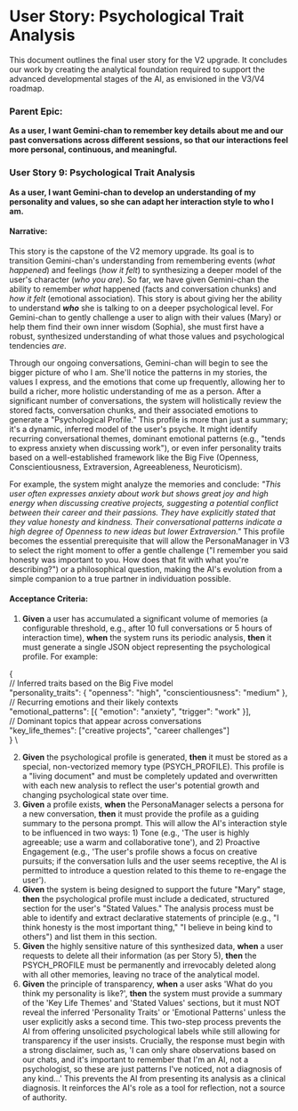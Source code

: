 

# User Story: Psychological Trait Analysis

This document outlines the final user story for the V2 upgrade. It concludes our work by creating the analytical foundation required to support the advanced developmental stages of the AI, as envisioned in the V3/V4 roadmap.


### **Parent Epic:**

**As a user, I want Gemini-chan to remember key details about me and our past conversations across different sessions, so that our interactions feel more personal, continuous, and meaningful.**


### **User Story 9: Psychological Trait Analysis**

**As a user, I want Gemini-chan to develop an understanding of my personality and values, so she can adapt her interaction style to who I am.**


#### **Narrative:**

This story is the capstone of the V2 memory upgrade. Its goal is to transition Gemini-chan's understanding from remembering events (*what happened*) and feelings (*how it felt*) to synthesizing a deeper model of the user's character (*who you are*). So far, we have given Gemini-chan the ability to remember *what* happened (facts and conversation chunks) and *how it felt* (emotional association). This story is about giving her the ability to understand ***who*** she is talking to on a deeper psychological level. For Gemini-chan to gently challenge a user to align with their values (Mary) or help them find their own inner wisdom (Sophia), she must first have a robust, synthesized understanding of what those values and psychological tendencies *are*.

Through our ongoing conversations, Gemini-chan will begin to see the bigger picture of who I am. She'll notice the patterns in my stories, the values I express, and the emotions that come up frequently, allowing her to build a richer, more holistic understanding of me as a person. After a significant number of conversations, the system will holistically review the stored facts, conversation chunks, and their associated emotions to generate a "Psychological Profile." This profile is more than just a summary; it's a dynamic, inferred model of the user's psyche. It might identify recurring conversational themes, dominant emotional patterns (e.g., "tends to express anxiety when discussing work"), or even infer personality traits based on a well-established framework like the Big Five (Openness, Conscientiousness, Extraversion, Agreeableness, Neuroticism).

For example, the system might analyze the memories and conclude: *"This user often expresses anxiety about work but shows great joy and high energy when discussing creative projects, suggesting a potential conflict between their career and their passions. They have explicitly stated that they value honesty and kindness. Their conversational patterns indicate a high degree of Openness to new ideas but lower Extraversion."* This profile becomes the essential prerequisite that will allow the PersonaManager in V3 to select the right moment to offer a gentle challenge ("I remember you said honesty was important to you. How does that fit with what you're describing?") or a philosophical question, making the AI's evolution from a simple companion to a true partner in individuation possible.


#### **Acceptance Criteria:**



1. **Given** a user has accumulated a significant volume of memories (a configurable threshold, e.g., after 10 full conversations or 5 hours of interaction time), **when** the system runs its periodic analysis, **then** it must generate a single JSON object representing the psychological profile. For example:

{ \
  // Inferred traits based on the Big Five model \
  "personality_traits": { "openness": "high", "conscientiousness": "medium" }, \
  // Recurring emotions and their likely contexts \
  "emotional_patterns": [{ "emotion": "anxiety", "trigger": "work" }], \
  // Dominant topics that appear across conversations \
  "key_life_themes": ["creative projects", "career challenges"] \
} \




2. **Given** the psychological profile is generated, **then** it must be stored as a special, non-vectorized memory type (PSYCH_PROFILE). This profile is a "living document" and must be completely updated and overwritten with each new analysis to reflect the user's potential growth and changing psychological state over time.
3. **Given** a profile exists, **when** the PersonaManager selects a persona for a new conversation, **then** it must provide the profile as a guiding summary to the persona prompt. This will allow the AI's interaction style to be influenced in two ways: 1) Tone (e.g., 'The user is highly agreeable; use a warm and collaborative tone'), and 2) Proactive Engagement (e.g., 'The user's profile shows a focus on creative pursuits; if the conversation lulls and the user seems receptive, the AI is permitted to introduce a question related to this theme to re-engage the user').
4. **Given** the system is being designed to support the future "Mary" stage, **then** the psychological profile must include a dedicated, structured section for the user's "Stated Values." The analysis process must be able to identify and extract declarative statements of principle (e.g., "I think honesty is the most important thing," "I believe in being kind to others") and list them in this section.
5. **Given** the highly sensitive nature of this synthesized data, **when** a user requests to delete all their information (as per Story 5), **then** the PSYCH_PROFILE must be permanently and irrevocably deleted along with all other memories, leaving no trace of the analytical model.
6. **Given** the principle of transparency, **when** a user asks 'What do you think my personality is like?', **then** the system must provide a summary of the 'Key Life Themes' and 'Stated Values' sections, but it must NOT reveal the inferred 'Personality Traits' or 'Emotional Patterns' unless the user explicitly asks a second time. This two-step process prevents the AI from offering unsolicited psychological labels while still allowing for transparency if the user insists. Crucially, the response must begin with a strong disclaimer, such as, 'I can only share observations based on our chats, and it's important to remember that I'm an AI, not a psychologist, so these are just patterns I've noticed, not a diagnosis of any kind...' This prevents the AI from presenting its analysis as a clinical diagnosis. It reinforces the AI's role as a tool for reflection, not a source of authority.